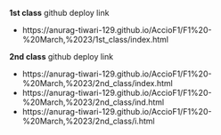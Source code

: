 <b>1st class</b> github deploy link
<ul>
    <li>https://anurag-tiwari-129.github.io/AccioF1/F1%20-%20March,%2023/1st_class/index.html</li>
</ul>

<b>2nd class</b> github deploy link
<ul>
    <li>https://anurag-tiwari-129.github.io/AccioF1/F1%20-%20March,%2023/2nd_class/index.html</li>
    <li>https://anurag-tiwari-129.github.io/AccioF1/F1%20-%20March,%2023/2nd_class/ind.html</li>
    <li>https://anurag-tiwari-129.github.io/AccioF1/F1%20-%20March,%2023/2nd_class/i.html</li>
</ul>